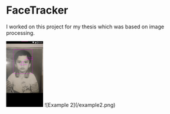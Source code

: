 # FaceTracker
I worked on this project for my thesis which was based on image processing.

<img src="example1.png" width="100">
![Example 2](/example2.png)
